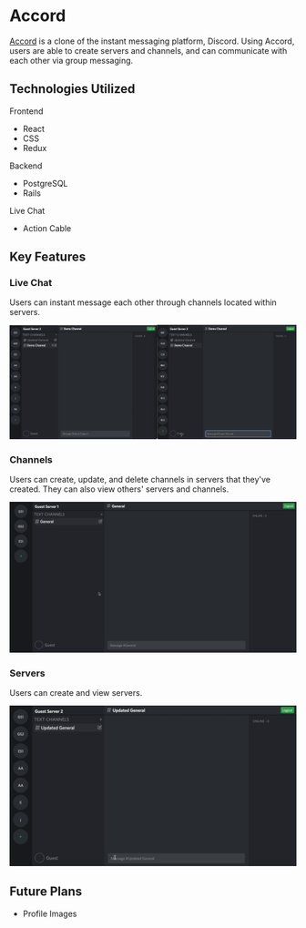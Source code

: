 # Accord
[Accord](https://accord-app-1.herokuapp.com/#/) is a clone of the instant messaging platform, Discord. Using Accord, users are able to create servers and channels, and can communicate with each other via group messaging.

## Technologies Utilized

Frontend
+ React
+ CSS
+ Redux

Backend
+ PostgreSQL
+ Rails

Live Chat
+ Action Cable


## Key Features

### Live Chat

Users can instant message each other through channels located within servers.

![Live Chat Demo](./app/assets/images/gifs/accord-live-chat-demo.gif)

### Channels

Users can create, update, and delete channels in servers that they've created. They can also view others' servers and channels.

![Channels Crud Demo](./app/assets/images/gifs/accord-channel-crud-demo.gif)

### Servers

Users can create and view servers.

![Create Live Server Demo](./app/assets/images/gifs/accord-create-server-demo.gif)

## Future Plans

+ Profile Images
